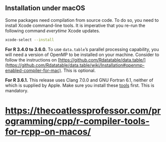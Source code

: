 ## Installation under macOS

Some packages need compilation from source code. To do so, you need to install Xcode command-line tools. It is imperative that you re-run the following command _everytime_ Xcode updates.

``` sh
xcode-select --install
```

**For R 3.4.0 to 3.6.0.** To use `data.table`’s parallel processing capability, you will need a version of OpenMP to be installed on your machine. Consider to follow the instructions on [https://github.com/Rdatatable/data.table/](https://github.com/Rdatatable/data.table/wiki/Installation#openmp-enabled-compiler-for-mac). This is optional.

**For R 3.6.1.** This release uses Clang 7.0.0 and GNU Fortran 6.1, neither of which is supplied by Apple. Make sure you install these [tools](https://cran.r-project.org/bin/macosx/tools/) first. This is mandatory.

# https://thecoatlessprofessor.com/programming/cpp/r-compiler-tools-for-rcpp-on-macos/
